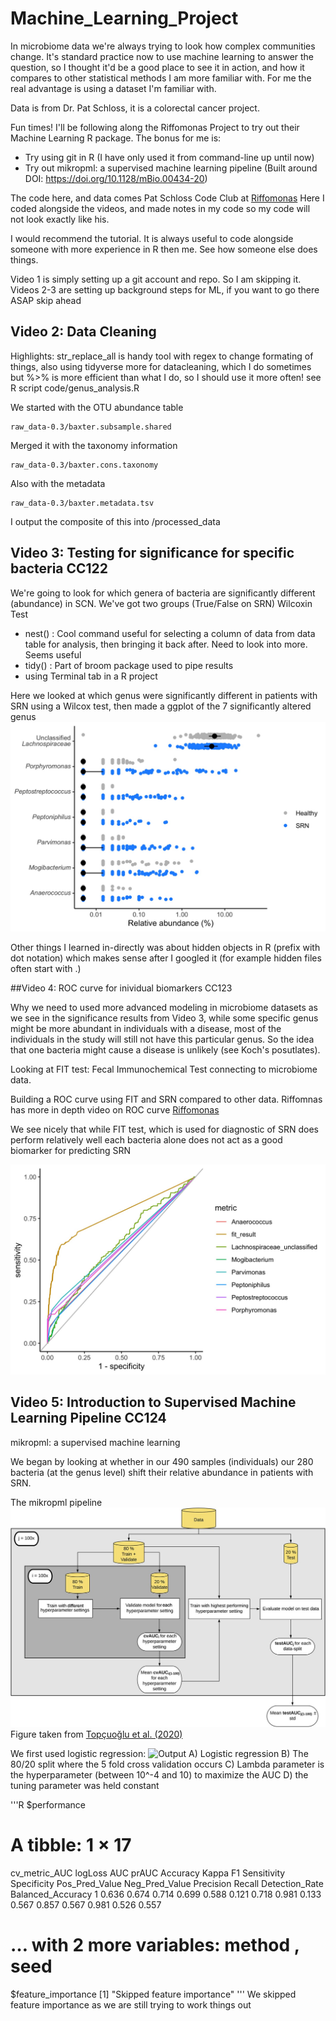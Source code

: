 # Machine_Learning_Project

In microbiome data we're always trying to look how complex communities change. It's standard practice now to use machine learning to answer the question, so I thought it'd be a good place to see it in action, and how it compares to other statistical methods I am more familiar with. For me the real advantage is using a dataset I'm familiar with.

Data is from Dr. Pat Schloss, it is a colorectal cancer project.

Fun times! I'll be following along the Riffomonas Project to try out their Machine Learning R package. The bonus for me is:
*  Try using git in R (I have only used it from command-line up until now)
*  Try out mikropml: a supervised machine learning pipeline (Built around DOI: https://doi.org/10.1128/mBio.00434-20)

The code here, and data comes Pat Schloss Code Club at [Riffomonas](https://riffomonas.org/)
Here I coded alongside the videos, and made notes in my code so my code will not look exactly like his.

I would recommend the tutorial. It is always useful to code alongside someone with more experience in R then me. See how someone else does things. 

Video 1 is simply setting up a git account and repo. So I am skipping it.
Videos 2-3 are setting up background steps for ML, if you want to go there ASAP skip ahead

## Video 2: Data Cleaning 

Highlights: str_replace_all is handy tool with regex to change formating of things, also using tidyverse more for datacleaning, which I do sometimes but %>% is more efficient than what I do, so I should use it more often!
see R script code/genus_analysis.R

We started with the OTU abundance table

```
raw_data-0.3/baxter.subsample.shared
```
Merged it with the taxonomy information

```
raw_data-0.3/baxter.cons.taxonomy
```
Also with the metadata
```
raw_data-0.3/baxter.metadata.tsv
```
I output the composite of this into /processed_data 

## Video 3: Testing for significance for specific bacteria CC122

We're going to look for which genera of bacteria are significantly different (abundance) in SCN. We've got two groups (True/False on SRN) Wilcoxin Test

  * nest() : Cool command useful for selecting a column of data from data table for analysis, then bringing it back after. Need to look into more. Seems useful
  * tidy() : Part of broom package used to pipe results 
  * using Terminal tab in a R project
  
Here we looked at which genus were significantly different in patients with SRN using a Wilcox test, then made a ggplot of the 7 significantly altered genus
![Significant_genus](figures/significant_genera.jpeg)

Other things I learned in-directly was about hidden objects in R (prefix with dot notation) which makes sense after I googled it (for example hidden files often start with .)

##Video 4: ROC curve for inividual biomarkers CC123

Why we need to used more advanced modeling in microbiome datasets as we see in the significance results from Video 3, while some specific genus might be more abundant in individuals with a disease, most of the individuals in the study will still not have this particular genus. So the idea that one bacteria might cause a disease is unlikely (see Koch's posutlates).

Looking at FIT test: Fecal Immunochemical Test connecting to microbiome data.

Building a ROC curve using FIT and SRN compared to other data.
Riffomnas has more in depth video on ROC curve [Riffomonas](https://www.youtube.com/watch?v=XSRO4VKD-pc)

We see nicely that while FIT test, which is used for diagnostic of SRN does perform relatively well each bacteria alone does not act as a good biomarker for predicting SRN

![Biomarkers_for_SRN](figures/roc_figure.jpeg)

## Video 5: Introduction to Supervised Machine Learning Pipeline CC124
mikropml: a supervised machine learning

We began by looking at whether in our 490 samples (individuals) our 280 bacteria (at the genus level) shift their relative abundance in patients with SRN.

The mikropml pipeline
![Biomarkers_for_SRN](figures/mikropml_fig1.jpeg)
Figure taken from [Topçuoğlu et al. (2020)](https://doi.org/10.1128/mBio.00434-20)

We first used logistic regression: 
![Output](figures/first_mikroml_output_summary.jpeg)
A) Logistic regression B) The 80/20 split where the 5 fold cross validation occurs C) Lambda parameter is the hyperparameter (between 10^-4 and 10) to maximize the AUC D) the tuning parameter was held constant

'''R
$performance
# A tibble: 1 × 17
  cv_metric_AUC logLoss   AUC prAUC Accuracy Kappa    F1 Sensitivity Specificity Pos_Pred_Value Neg_Pred_Value Precision Recall Detection_Rate Balanced_Accuracy
          <dbl>   <dbl> <dbl> <dbl>    <dbl> <dbl> <dbl>       <dbl>       <dbl>          <dbl>          <dbl>     <dbl>  <dbl>          <dbl>             <dbl>
1         0.636   0.674 0.714 0.699    0.588 0.121 0.718       0.981       0.133          0.567          0.857     0.567  0.981          0.526             0.557
# … with 2 more variables: method <chr>, seed <dbl>

$feature_importance
[1] "Skipped feature importance"
'''
We skipped feature importance as we are still trying to work things out
